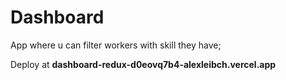 # Dashboard


App where u can filter workers with skill they have;

Deploy at  **dashboard-redux-d0eovq7b4-alexleibch.vercel.app**
